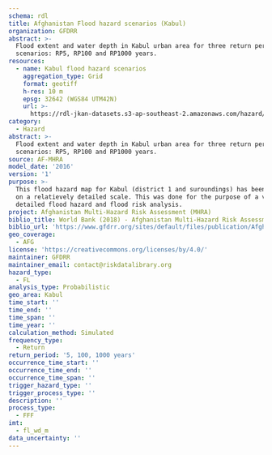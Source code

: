 ```yaml
---
schema: rdl
title: Afghanistan Flood hazard scenarios (Kabul)
organization: GFDRR
abstract: >-
  Flood extent and water depth in Kabul urban area for three return period
  scenarios: RP5, RP100 and RP1000 years.
resources:
  - name: Kabul flood hazard scenarios
    aggregation_type: Grid
    format: geotiff
    h-res: 10 m
    epsg: 32642 (WGS84 UTM42N)
    url: >-
      https://rdl-jkan-datasets.s3-ap-southeast-2.amazonaws.com/hazard/hzd-afg-fl-kabul.zip
category:
  - Hazard
abstract: >-
  Flood extent and water depth in Kabul urban area for three return period
  scenarios: RP5, RP100 and RP1000 years.
source: AF-MHRA
model_date: '2016'
version: '1'
purpose: >-
  This flood hazard map for Kabul (district 1 and suroundings) has been derived
  on a relatievely detailed scale. This was done for the purpose of a very
  detailed flood hazard and flood risk analysis.
project: Afghanistan Multi-Hazard Risk Assessment (MHRA)
biblio_title: World Bank (2018) - Afghanistan Multi-Hazard Risk Assessment
biblio_url: 'https://www.gfdrr.org/sites/default/files/publication/Afghanistan_MHRA.pdf'
geo_coverage:
  - AFG
license: 'https://creativecommons.org/licenses/by/4.0/'
maintainer: GFDRR
maintainer_email: contact@riskdatalibrary.org
hazard_type:
  - FL
analysis_type: Probabilistic
geo_area: Kabul
time_start: ''
time_end: ''
time_span: ''
time_year: ''
calculation_method: Simulated
frequency_type:
  - Return
return_period: '5, 100, 1000 years'
occurrence_time_start: ''
occurrence_time_end: ''
occurrence_time_span: ''
trigger_hazard_type: ''
trigger_process_type: ''
description: ''
process_type:
  - FFF
imt:
  - fl_wd_m
data_uncertainty: ''
---
```

